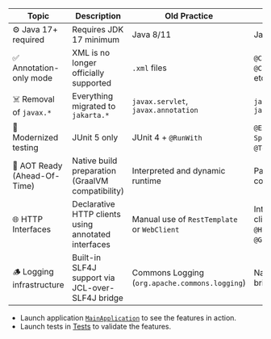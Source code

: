 | Topic                        | Description                                         | Old Practice                                   | New Practice                                                       | Test / Class Example                                                                                              |
|------------------------------|-----------------------------------------------------|------------------------------------------------|--------------------------------------------------------------------|-------------------------------------------------------------------------------------------------------------------|
| ⚙️ Java 17+ required         | Requires JDK 17 minimum                             | Java 8/11                                      | Java 17+                                                           | -                                                                                                                 |
| ✅ Annotation-only mode       | XML is no longer officially supported               | `.xml` files                                   | `@Configuration`, `@ComponentScan`, etc.                           | -                                                                                                                 |
| ☠️ Removal of `javax.*`      | Everything migrated to `jakarta.*`                  | `javax.servlet`, `javax.annotation`            | `jakarta.servlet`, `jakarta.annotation`                            | [`JakartaValidationService`](./src/main/java/io/bmeurant/spring60/features/jakarta/JakartaValidationService.java) |
| 🧪 Modernized testing        | JUnit 5 only                                        | JUnit 4 + `@RunWith`                           | `@ExtendWith`, `SpringJUnitConfig`, `@Test` JUnit 5                | [`JUnit5SpringTest`](./src/test/java/io/bmeurant/spring60/features/JUnit5SpringTest.java)                         |
| 🚀 AOT Ready (Ahead-Of-Time) | Native build preparation (GraalVM compatibility)    | Interpreted and dynamic runtime                | Partial static compilation                                         | ['GraalVM'](./GraalVM.md)                                                                                         |
| 🌐 HTTP Interfaces           | Declarative HTTP clients using annotated interfaces | Manual use of `RestTemplate` or `WebClient`    | Interface-based clients with `@HttpExchange`, `@GetExchange`, etc. | [`HttpInterfaceClient`](./src/main/java/io/bmeurant/spring60/features/httpinterface/HttpInterfaceClient.java)     |
| 🪵 Logging infrastructure    | Built-in SLF4J support via JCL-over-SLF4J bridge    | Commons Logging (`org.apache.commons.logging`) | Native `spring-jcl` bridged to SLF4J                               | [`LoggingRunner`](./src/main/java/io/bmeurant/spring60/features/LoggingRunner.java)                               |

* Launch application [`MainApplication`](./src/main/java/io/bmeurant/spring60/features/MainApplication.java) to see the
  features in action.
* Launch tests in [Tests](./src/test/java/io/bmeurant/spring60/features) to validate the features.